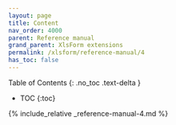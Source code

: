 ```yaml
---
layout: page
title: Content
nav_order: 4000
parent: Reference manual
grand_parent: XlsForm extensions
permalink: /xlsform/reference-manual/4
has_toc: false
---
```

Table of Contents
{: .no_toc .text-delta }

- TOC
{:toc}

{% include_relative _reference-manual-4.md %}
